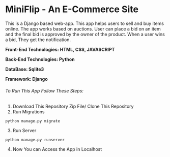 # MiniFlip - An E-Commerce Site
This is a Django based web-app. This app helps users to sell and buy items online. The app works based on auctions. User can place a bid on an item and the final bid is approved by the owner of the product. When a user wins a bid, They get the notification.

**Front-End Technologies: HTML, CSS, JAVASCRIPT**  

**Back-End Technologies: Python**  

**DataBase: Sqlite3**  

**Framework: Django**

###### To Run This App Follow These Steps:  
1. Download This Repository Zip File/ Clone This Repository  
2. Run Migrations  
```
python manage.py migrate

```  
3. Run Server
```
python manage.py runserver

```  
4. Now You can Access the App in Localhost
